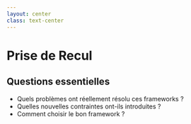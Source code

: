 ```yaml
---
layout: center
class: text-center
---
```


# Prise de Recul

<v-clicks>

## Questions essentielles

- Quels problèmes ont réellement résolu ces frameworks ?
- Quelles nouvelles contraintes ont-ils introduites ?
- Comment choisir le bon framework ?

</v-clicks>